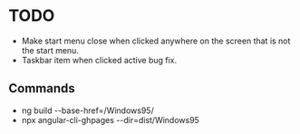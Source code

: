 # TODO
- Make start menu close when clicked anywhere on the screen that is not the start menu.
- Taskbar item when clicked active bug fix.

## Commands
- ng build --base-href=/Windows95/
- npx angular-cli-ghpages --dir=dist/Windows95